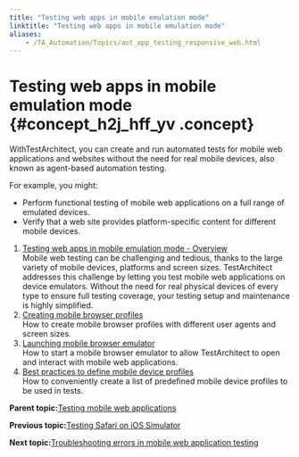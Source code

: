 ```yaml
--- 
title: "Testing web apps in mobile emulation mode"
linktitle: "Testing web apps in mobile emulation mode"
aliases: 
    - /TA_Automation/Topics/aut_app_testing_responsive_web.html
---
```

# Testing web apps in mobile emulation mode {#concept_h2j_hff_yv .concept}

WithTestArchitect, you can create and run automated tests for mobile web applications and websites without the need for real mobile devices, also known as agent-based automation testing.

For example, you might:

-   Perform functional testing of mobile web applications on a full range of emulated devices.
-   Verify that a web site provides platform-specific content for different mobile devices.

1.  [Testing web apps in mobile emulation mode - Overview](../../TA_Automation/Topics/aut_app_testing_responsive_web_Chrome_DevTools.html)  
Mobile web testing can be challenging and tedious, thanks to the large variety of mobile devices, platforms and screen sizes. TestArchitect addresses this challenge by letting you test mobile web applications on device emulators. Without the need for real physical devices of every type to ensure full testing coverage, your testing setup and maintenance is highly simplified.
2.  [Creating mobile browser profiles](../../TA_Automation/Topics/aut_app_testing_responsive_web_Chrome_DevTools_creating_profiles.html)  
How to create mobile browser profiles with different user agents and screen sizes.
3.  [Launching mobile browser emulator](../../TA_Automation/Topics/aut_app_testing_responsive_web_Chrome_DevTools_launching_emulator.html)  
How to start a mobile browser emulator to allow TestArchitect to open and interact with mobile web applications.
4.  [Best practices to define mobile device profiles](../../TA_Automation/Topics/aut_app_testing_responsive_web_Chrome_DevTools_best_practices.html)  
How to conveniently create a list of predefined mobile device profiles to be used in tests.

**Parent topic:**[Testing mobile web applications](../../TA_Automation/Topics/aut_app_testing_mobile_web.html)

**Previous topic:**[Testing Safari on iOS Simulator](../../TA_Automation/Topics/aut_app_testing_mobile_web_iOS_simulator.html)

**Next topic:**[Troubleshooting errors in mobile web application testing](../../TA_Automation/Topics/testing_mobile_web_apps_troubleshooting.html)

